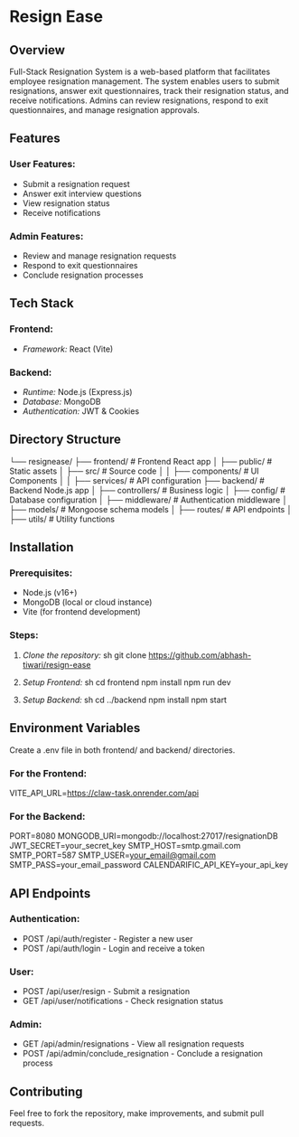 # Resign Ease

## Overview
Full-Stack Resignation System is a web-based platform that facilitates employee resignation management. The system enables users to submit resignations, answer exit questionnaires, track their resignation status, and receive notifications. Admins can review resignations, respond to exit questionnaires, and manage resignation approvals.

## Features
### User Features:
- Submit a resignation request
- Answer exit interview questions
- View resignation status
- Receive notifications

### Admin Features:
- Review and manage resignation requests
- Respond to exit questionnaires
- Conclude resignation processes

## Tech Stack
### Frontend:
- *Framework:* React (Vite)

### Backend:
- *Runtime:* Node.js (Express.js)
- *Database:* MongoDB
- *Authentication:* JWT & Cookies

## Directory Structure

└── resignease/
    ├── frontend/                # Frontend React app
    │   ├── public/            # Static assets
    │   ├── src/               # Source code
    │   │   ├── components/     # UI Components
    │   │   ├── services/        # API configuration
    ├── backend/                # Backend Node.js app
    │   ├── controllers/       # Business logic
    │   ├── config/                # Database configuration
    │   ├── middleware/        # Authentication middleware
    │   ├── models/            # Mongoose schema models
    │   ├── routes/            # API endpoints
    │   ├── utils/             # Utility functions


## Installation
### Prerequisites:
- Node.js (v16+)
- MongoDB (local or cloud instance)
- Vite (for frontend development)

### Steps:
1. *Clone the repository:*
   sh
   git clone https://github.com/abhash-tiwari/resign-ease
   
   

2. *Setup Frontend:*
   sh
   cd frontend
   npm install
   npm run dev
   

3. *Setup Backend:*
   sh
   cd ../backend
   npm install
   npm start
   

## Environment Variables
Create a .env file in both frontend/ and backend/ directories.
### For the Frontend:

VITE_API_URL=https://claw-task.onrender.com/api

### For the Backend:

PORT=8080
MONGODB_URI=mongodb://localhost:27017/resignationDB
JWT_SECRET=your_secret_key
SMTP_HOST=smtp.gmail.com
SMTP_PORT=587
SMTP_USER=your_email@gmail.com
SMTP_PASS=your_email_password
CALENDARIFIC_API_KEY=your_api_key

## API Endpoints
### Authentication:
- POST /api/auth/register - Register a new user
- POST /api/auth/login - Login and receive a token

### User:
- POST /api/user/resign - Submit a resignation
- GET /api/user/notifications - Check resignation status

### Admin:
- GET /api/admin/resignations - View all resignation requests
- POST /api/admin/conclude_resignation - Conclude a resignation process

## Contributing
Feel free to fork the repository, make improvements, and submit pull requests.
